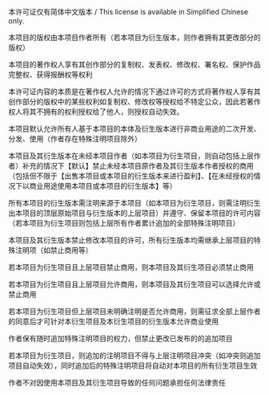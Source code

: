 本许可证仅有简体中文版本 / This license is available in Simplified Chinese only.

本项目的版权由本项目作者所有（若本项目为衍生版本，则作者拥有其更改部分的版权）

本项目的著作权人享有其创作部分的复制权、发表权、修改权、署名权、保护作品完整权、获得报酬权等权利

本许可证内容的本质是在著作权人允许的情况下通过许可的方式将著作权人享有其创作部分的版权中的某些权利如复制权、修改权等授权给不特定公众，因此若著作权人将其不拥有的权利授权给了他人，则授权自动失效。

本项目默认允许所有人基于本项目的本体及衍生版本进行非商业用途的二次开发、分发、使用（作者存在特殊注明项目除外）

本项目及其衍生版本在未经本项目作者（如本项目为衍生项目，则自动包括上层作者）补充的情况下【默认】禁止未经本项目原作者及其衍生版本作者授权的商用（包括但不限于【出售本项目或本项目的衍生版本来进行盈利】、【在未经授权的情况下以商业用途使用本项目或本项目的衍生版本】等）

所有本项目的衍生版本需注明来源于本项目（如本项目为衍生项目，则需注明衍生出本项目的顶层原始项目与衍生版本的上层项目）并遵守、保留本项目的许可内容（若本项目为衍生项目则包括上层所有作者累计追加的全部特殊注明项目）

本项目及其衍生版本禁止修改本项目的许可，所有衍生版本均需继承上层项目的特殊注明项（如禁止商用等）

若本项目为衍生项目且上层项目禁止商用，则本项目及其衍生项目必须禁止商用

若本项目为衍生项目且上层项目允许商用，则本项目及其衍生项目可以选择允许或禁止商用

若本项目为衍生项目但上层项目未明确注明是否允许商用，则需征求全部上层作者的同意后才可针对本衍生项目及本衍生项目的衍生版本允许商业使用

作者保有随时追加特殊注明项目的权力，但禁止更改已发布的的追加项目

若本项目为衍生项目，则追加的注明项目不得与上层注明项目冲突（如冲突则追加项目自动失效），同时追加后的特殊注明项目将自动对本项目的所有衍生项目生效

作者不对因使用本项目及其衍生项目导致的任何问题承担任何法律责任
